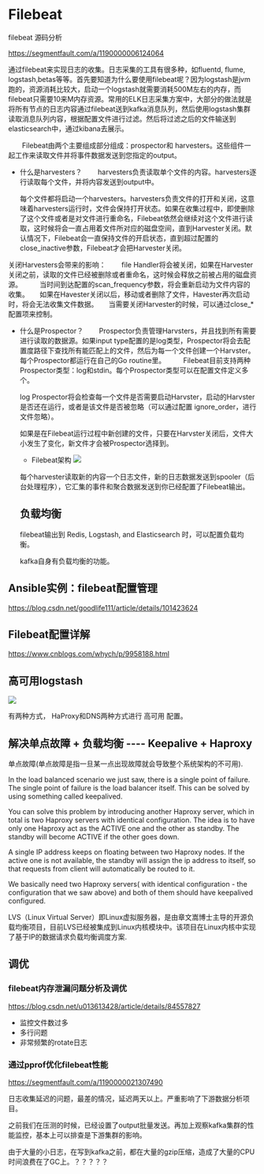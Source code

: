 # Filebeat

filebeat 源码分析

https://segmentfault.com/a/1190000006124064


通过filebeat来实现日志的收集。日志采集的工具有很多种，如fluentd, flume, logstash,betas等等。首先要知道为什么要使用filebeat呢？因为logstash是jvm跑的，资源消耗比较大，启动一个logstash就需要消耗500M左右的内存，而filebeat只需要10来M内存资源。常用的ELK日志采集方案中，大部分的做法就是将所有节点的日志内容通过filebeat送到kafka消息队列，然后使用logstash集群读取消息队列内容，根据配置文件进行过滤。然后将过滤之后的文件输送到elasticsearch中，通过kibana去展示。

　　Filebeat由两个主要组成部分组成：prospector和 harvesters。这些组件一起工作来读取文件并将事件数据发送到您指定的output。
- 什么是harvesters？
　　harvesters负责读取单个文件的内容。harvesters逐行读取每个文件，并将内容发送到output中。
  
  每个文件都将启动一个harvesters。harvesters负责文件的打开和关闭，这意味着harvesters运行时，文件会保持打开状态。如果在收集过程中，即使删除了这个文件或者是对文件进行重命名，Filebeat依然会继续对这个文件进行读取，这时候将会一直占用着文件所对应的磁盘空间，直到Harvester关闭。默认情况下，Filebeat会一直保持文件的开启状态，直到超过配置的close_inactive参数，Filebeat才会把Harvester关闭。

关闭Harvesters会带来的影响：
　　file Handler将会被关闭，如果在Harvester关闭之前，读取的文件已经被删除或者重命名，这时候会释放之前被占用的磁盘资源。
　　
  当时间到达配置的scan_frequency参数，将会重新启动为文件内容的收集。
　
 如果在Havester关闭以后，移动或者删除了文件，Havester再次启动时，将会无法收集文件数据。
　
 当需要关闭Harvester的时候，可以通过close_*配置项来控制。

- 什么是Prospector？
　　Prospector负责管理Harvsters，并且找到所有需要进行读取的数据源。如果input type配置的是log类型，Prospector将会去配置度路径下查找所有能匹配上的文件，然后为每一个文件创建一个Harvster。每个Prospector都运行在自己的Go routine里。
　　
  Filebeat目前支持两种Prospector类型：log和stdin。每个Prospector类型可以在配置文件定义多个。
  
  log Prospector将会检查每一个文件是否需要启动Harvster，启动的Harvster是否还在运行，或者是该文件是否被忽略（可以通过配置 ignore_order，进行文件忽略）。
  
  如果是在Filebeat运行过程中新创建的文件，只要在Harvster关闭后，文件大小发生了变化，新文件才会被Prospector选择到。
  
  
  - Filebeat架构
  ![](https://img2018.cnblogs.com/blog/1251723/201907/1251723-20190702173514655-621256648.png)
  
  每个harvester读取新的内容一个日志文件，新的日志数据发送到spooler（后台处理程序），它汇集的事件和聚合数据发送到你已经配置了Filebeat输出。
  
  
  
  
  ## 负载均衡
  
  filebeat输出到 Redis, Logstash, and Elasticsearch 时，可以配置负载均衡。
  
  kafka自身有负载均衡的功能。
  
  


## Ansible实例：filebeat配置管理

https://blog.csdn.net/goodlife111/article/details/101423624


## Filebeat配置详解

https://www.cnblogs.com/whych/p/9958188.html


## 高可用logstash


![](https://qbox.io/img/blog/logstash2_170804_143027.png)

有两种方式， HaProxy和DNS两种方式进行 高可用 配置。


## 解决单点故障 + 负载均衡 ---- Keepalive + Haproxy

单点故障(单点故障是指一旦某一点出现故障就会导致整个系统架构的不可用).

In the load balanced scenario we just saw, there is a single point of failure. The single point of failure is the load balancer itself. This can be solved by using something called keepalived.

You can solve this problem by introducing another Haproxy server, which in total is two Haproxy servers with identical configuration. The idea is to have only one Haproxy act as the ACTIVE one and the other as standby. The standby will become ACTIVE if the other goes down.

A single IP address keeps on floating between two Haproxy nodes. If the active one is not available, the standby will assign the ip address to itself, so that requests from client will automatically be routed to it.

We basically need two Haproxy servers( with identical configuration - the configuration that we saw above) and both of them should have keepalived configured.

LVS（Linux Virtual Server）即Linux虚拟服务器，是由章文嵩博士主导的开源负载均衡项目，目前LVS已经被集成到Linux内核模块中。该项目在Linux内核中实现了基于IP的数据请求负载均衡调度方案.


## 调优

### filebeat内存泄漏问题分析及调优

https://blog.csdn.net/u013613428/article/details/84557827

- 监控文件数过多
- 多行问题
- 非常频繁的rotate日志

### 通过pprof优化filebeat性能

https://segmentfault.com/a/1190000021307490

日志收集延迟的问题，最差的情况，延迟两天以上。严重影响了下游数据分析项目。

之前我们在压测的时候，已经设置了output批量发送。再加上观察kafka集群的性能监控，基本上可以排查是下游集群的影响。

由于大量的小日志，在写到kafka之前，都在大量的gzip压缩，造成了大量的CPU时间浪费在了GC上。？？？？？







